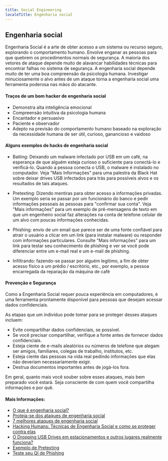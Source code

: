 ```yaml
---
title: Social Engineering
localeTitle: Engenharia social
---
```

## Engenharia social

Engenharia Social é a arte de obter acesso a um sistema ou recurso seguro, explorando o comportamento humano. Envolve enganar as pessoas para que quebrem os procedimentos normais de segurança. A maioria dos vetores de ataque depende muito de alavancar habilidades técnicas para encontrar falhas no sistema de segurança. A engenharia social depende muito de ter uma boa compreensão da psicologia humana. Investigar minuciosamente o alvo antes de um ataque torna a engenharia social uma ferramenta poderosa nas mãos do atacante.

#### Traços de um bom hacker de engenharia social

*   Demonstra alta inteligência emocional
*   Compreensão intuitiva da psicologia humana
*   Encantador e persuasivo
*   Paciente e observador
*   Adepto na previsão do comportamento humano baseado na exploração da necessidade humana de ser útil, curioso, ganancioso e vaidoso

#### Alguns exemplos de hacks de engenharia social

*   Baiting: Deixando um malware infectado por USB em um café, na esperança de que alguém esteja curioso o suficiente para conectá-lo e verificá-lo. Quando a pessoa conecta o USB, o malware é instalado no computador. Veja "Mais Informações" para uma palestra da Black Hat sobre deixar drives USB infectados para trás para possíveis alvos e os resultados de tais ataques.
    
*   Pretexting: Dizendo mentiras para obter acesso a informações privadas. Um exemplo seria se passar por um funcionário do banco e pedir informações pessoais às pessoas para "confirmar sua conta". Veja "Mais informações" para um exemplo de pré-mensagens de texto em que um engenheiro social faz alterações na conta de telefone celular de um alvo com poucas informações conhecidas.
    
*   Phishing: envio de um email que parece ser de uma fonte confiável para atrair o usuário a clicar em um link (para instalar malware) ou responder com informações particulares. Consulte "Mais informações" para um link para testar seu conhecimento de phishing e ver se você pode diferenciar entre um e-mail real e um e-mail de phishing.
    
*   Infiltrando: fazendo-se passar por alguém legítimo, a fim de obter acesso físico a um prédio / escritório, etc., por exemplo, a pessoa encarregada da reparação da máquina de café
    

#### Prevenção e Segurança

Como a Engenharia Social requer pouca experiência em computadores, é uma ferramenta prontamente disponível para pessoas que desejam acessar dados confidenciais.

As etapas que um indivíduo pode tomar para se proteger desses ataques incluem:

*   Evite compartilhar dados confidenciais, se possível.
*   Se você precisar compartilhar, verifique a fonte antes de fornecer dados confidenciais.
*   Esteja ciente de e-mails aleatórios ou números de telefone que alegam ser amigos, familiares, colegas de trabalho, institutos, etc.
*   Esteja ciente das pessoas na vida real pedindo informações que elas não deveriam necessariamente exigir.
*   Destrua documentos importantes antes de jogá-los fora.

Em geral, quanto mais você souber sobre esses ataques, mais bem preparado você estará. Seja consciente de com quem você compartilha informações e por quê.

#### Mais Informações:

*   [O que é engenharia social?](https://www.webroot.com/us/en/home/resources/tips/online-shopping-banking/secure-what-is-social-engineering)
*   [Proteja-se dos ataques de engenharia social](http://www.makeuseof.com/tag/protect-8-social-engineering-attacks/)
*   [7 melhores ataques de engenharia social](https://www.darkreading.com/the-7-best-social-engineering-attacks-ever/d/d-id/1319411?)
*   [Hacking Humans: Técnicas de Engenharia Social e como se proteger contra elas](https://www.youtube.com/watch?v=YVqurfWzB-Q)
*   [O Dropping USB Drives em estacionamentos e outros lugares realmente funciona?](https://www.youtube.com/watch?v=XJCQBqTmGUU)
*   [Exemplo de Pretexting](https://www.youtube.com/watch?v=lc7scxvKQOo)
*   [Teste seu QI de Phishing](https://www.sonicwall.com/en-us/phishing-iq-test)